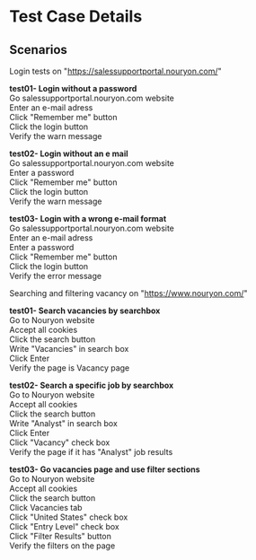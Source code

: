 # Test Case Details

## Scenarios

Login tests on "https://salessupportportal.nouryon.com/"

**test01- Login without a password** <br>
       Go salessupportportal.nouryon.com website <br>
       Enter an e-mail adress <br>
       Click "Remember me" button <br>
       Click the login button <br>
       Verify the warn message <br>

**test02- Login without an e mail** <br>
       Go salessupportportal.nouryon.com website <br>
       Enter a password <br>
       Click "Remember me" button <br>
       Click the login button <br>
       Verify the warn message <br>

**test03- Login with a wrong e-mail format** <br>
       Go salessupportportal.nouryon.com website <br>
       Enter an e-mail adress <br>
       Enter a password <br>
       Click "Remember me" button <br>
       Click the login button <br>
       Verify the error message <br>
       
Searching and filtering vacancy on "https://www.nouryon.com/"

**test01- Search vacancies by searchbox** <br>
       Go to Nouryon website <br>
       Accept all cookies <br>
       Click the search button <br>
       Write "Vacancies" in search box <br>
       Click Enter <br>
       Verify the page is Vacancy page <br>

**test02- Search a specific job by searchbox** <br>
       Go to Nouryon website <br>
       Accept all cookies <br>
       Click the search button <br>
       Write "Analyst" in search box <br>
       Click Enter <br>
       Click "Vacancy" check box <br>
       Verify the page if it has "Analyst" job results <br>


**test03- Go vacancies page and use filter sections** <br>
       Go to Nouryon website <br>
       Accept all cookies <br>
       Click the search button <br>
       Click Vacancies tab <br>
       Click "United States" check box <br>
       Click "Entry Level" check box <br>
       Click "Filter Results" button <br>
       Verify the filters on the page <br>

